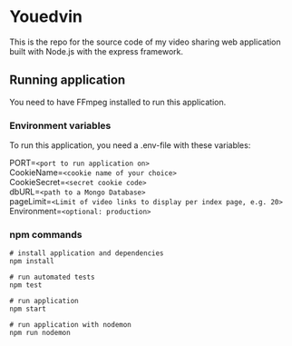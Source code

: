 # Youedvin

This is the repo for the source code of my video sharing web application built with Node.js with the express framework. 

## Running application

You need to have FFmpeg installed to run this application.

### Environment variables

To run this application, you need a .env-file with these variables:

PORT=`<port to run application on>`<br/>
CookieName=`<cookie name of your choice>`<br/>
CookieSecret=`<secret cookie code>`<br/>
dbURL=`<path to a Mongo Database>`<br/>
pageLimit=`<Limit of video links to display per index page, e.g. 20>`<br/>
Environment=`<optional: production>`<br/>

### npm commands

```
# install application and dependencies
npm install

# run automated tests
npm test

# run application
npm start

# run application with nodemon
npm run nodemon
```